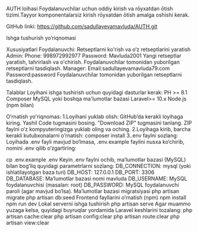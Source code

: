 AUTH loihasi
Foydalanuvchilar uchun oddiy kirish va rōyxatdan ōtish tizimi.Tayyor komponentalarsiz kirish rōyxatdan ōtish amalga oshishi kerak.


GitHub linki:
https://github.com/sadullayevamavluda/AUTH.git

Ishga tushurish yo’riqnomasi


Xususiyatlari
Foydalanuvchi:
Retseptlarni ko'rish va o‘z retseptlarini yaratish
Admin:
Phone: 998972992977
Password: Mavluda2001
Yangi retseptlar yaratish, tahrirlash va o'chirish.
Foydalanuvchilar tomonidan yuborilgan retseptlarni tasdiqlash.
Manager:
Email:sadullayevamavluda79.com Password:password
Foydalanuvchilar tomonidan yuborilgan retseptlarni tasdiqlash.

Talablar
Loyihani ishga tushirish uchun quyidagi dasturlar kerak:
PH >= 8.1
Composer
MySQL yoki boshqa ma'lumotlar bazasi
Laravel>= 10.x
Node.js (npm bilan)

O‘rnatish yo'riqnomas:
1.Loyihani yuklab olish:
GitHub’da kerakli loyihaga kiring.
Yashil Code tugmasini bosing.
"Download ZIP" tugmasini tanlang.
ZIP faylni o‘z kompyuteringizga yuklab oling va oching.
2.Loyihaga kirib, barcha kerakli kutubxonalarni o’rnatish:
composer install
3..env faylni sozlang:
Loyihada .env fayli mavjud bo‘lmasa, .env.example faylini nusxa ko‘chirib, nomini .env qilib o‘zgartiring:

cp .env.example .env
Keyin .env faylni ochib, ma’lumotlar bazasi (MySQL) bilan bog‘liq quyidagi parametrlarni sozlang:
DB_CONNECTION: mysql (yoki ishlatilayotgan baza turi)
DB_HOST: 127.0.0.1
DB_PORT: 3306
DB_DATABASE: Ma’lumotlar bazasi nomi mavluda
DB_USERNAME: MySQL foydalanuvchisi (masalan: root)
DB_PASSWORD: MySQL foydalanuvchi paroli (agar mavjud bo‘lsa).
Ma’lumotlar bazasi migratsiyasi
php artisan migrate
php artisan db:seed
Frontend fayllarini o‘rnatish (npm)
npm install
npm run dev
Lokal serverni ishga tushirish
php artisan serve
Agar muammo yuzaga kelsa, quyidagi buyruqlar yordamida Laravel keshlarini tozalang:
php artisan cache:clear
php artisan config:clear
php artisan route:clear
php artisan view:clear

